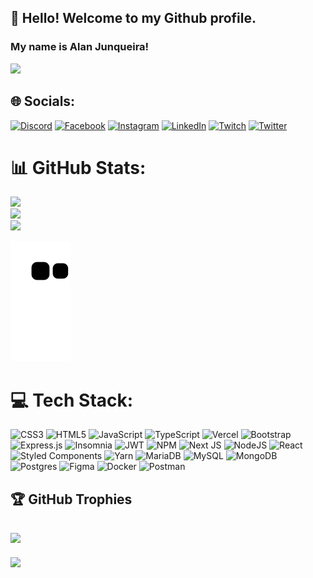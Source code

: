 <link rel="stylesheet" href="https://cdn.jsdelivr.net/gh/devicons/devicon@v2.15.1/devicon.min.css">


## 👋 Hello! Welcome to my Github profile.
### My name is Alan Junqueira!
![](https://www.codewars.com/users/Alan-Junqueira/badges/large)

## 🌐 Socials:
[![Discord](https://img.shields.io/badge/Discord-%237289DA.svg?logo=discord&logoColor=white)](htttps://discord.gg/Yaohuram#4836) [![Facebook](https://img.shields.io/badge/Facebook-%231877F2.svg?logo=Facebook&logoColor=white)](https://www.facebook.com/Allann.Junnkh/) [![Instagram](https://img.shields.io/badge/Instagram-%23E4405F.svg?logo=Instagram&logoColor=white)](https://www.instagram.com/_alanjunqueira/) [![LinkedIn](https://img.shields.io/badge/LinkedIn-%230077B5.svg?logo=linkedin&logoColor=white)](https://www.linkedin.com/in/alan-junqueira/) [![Twitch](https://img.shields.io/badge/Twitch-%239146FF.svg?logo=Twitch&logoColor=white)](https://www.twitch.tv/yaohuram) [![Twitter](https://img.shields.io/badge/Twitter-%231DA1F2.svg?logo=Twitter&logoColor=white)](https://twitter.com/https://twitter.com/yaohuram) 

# 📊 GitHub Stats:
![](https://github-readme-stats.vercel.app/api?username=Alan-Junqueira&theme=dark&hide_border=false&include_all_commits=true&count_private=false)<br/>
![](https://github-readme-streak-stats.herokuapp.com/?user=Alan-Junqueira&theme=dark&hide_border=false)<br/>
![](https://github-readme-stats.vercel.app/api/top-langs/?username=Alan-Junqueira&theme=dark&hide_border=false&include_all_commits=true&count_private=false&layout=compact)

![Snake animation](https://github.com/alan-junqueira/alan-junqueira/blob/output/github-contribution-grid-snake.svg)

# 💻 Tech Stack:
![CSS3](https://img.shields.io/badge/css3-%231572B6.svg?style=for-the-badge&logo=css3&logoColor=white) ![HTML5](https://img.shields.io/badge/html5-%23E34F26.svg?style=for-the-badge&logo=html5&logoColor=white) ![JavaScript](https://img.shields.io/badge/javascript-%23323330.svg?style=for-the-badge&logo=javascript&logoColor=%23F7DF1E) ![TypeScript](https://img.shields.io/badge/typescript-%23007ACC.svg?style=for-the-badge&logo=typescript&logoColor=white) ![Vercel](https://img.shields.io/badge/vercel-%23000000.svg?style=for-the-badge&logo=vercel&logoColor=white) ![Bootstrap](https://img.shields.io/badge/bootstrap-%23563D7C.svg?style=for-the-badge&logo=bootstrap&logoColor=white) ![Express.js](https://img.shields.io/badge/express.js-%23404d59.svg?style=for-the-badge&logo=express&logoColor=%2361DAFB) ![Insomnia](https://img.shields.io/badge/Insomnia-black?style=for-the-badge&logo=insomnia&logoColor=5849BE) ![JWT](https://img.shields.io/badge/JWT-black?style=for-the-badge&logo=JSON%20web%20tokens) ![NPM](https://img.shields.io/badge/NPM-%23000000.svg?style=for-the-badge&logo=npm&logoColor=white) ![Next JS](https://img.shields.io/badge/Next-black?style=for-the-badge&logo=next.js&logoColor=white) ![NodeJS](https://img.shields.io/badge/node.js-6DA55F?style=for-the-badge&logo=node.js&logoColor=white) ![React](https://img.shields.io/badge/react-%2320232a.svg?style=for-the-badge&logo=react&logoColor=%2361DAFB) ![Styled Components](https://img.shields.io/badge/styled--components-DB7093?style=for-the-badge&logo=styled-components&logoColor=white) ![Yarn](https://img.shields.io/badge/yarn-%232C8EBB.svg?style=for-the-badge&logo=yarn&logoColor=white) ![MariaDB](https://img.shields.io/badge/MariaDB-003545?style=for-the-badge&logo=mariadb&logoColor=white) ![MySQL](https://img.shields.io/badge/mysql-%2300f.svg?style=for-the-badge&logo=mysql&logoColor=white) ![MongoDB](https://img.shields.io/badge/MongoDB-%234ea94b.svg?style=for-the-badge&logo=mongodb&logoColor=white) ![Postgres](https://img.shields.io/badge/postgres-%23316192.svg?style=for-the-badge&logo=postgresql&logoColor=white) ![Figma](https://img.shields.io/badge/figma-%23F24E1E.svg?style=for-the-badge&logo=figma&logoColor=white) ![Docker](https://img.shields.io/badge/docker-%230db7ed.svg?style=for-the-badge&logo=docker&logoColor=white) ![Postman](https://img.shields.io/badge/Postman-FF6C37?style=for-the-badge&logo=postman&logoColor=white)



## 🏆 GitHub Trophies
![](https://github-profile-trophy.vercel.app/?username=Alan-Junqueira&theme=darkhub&no-frame=false&no-bg=false&margin-w=4)
---
[![](https://visitcount.itsvg.in/api?id=Alan-Junqueira&icon=2&color=12)](https://visitcount.itsvg.in)





